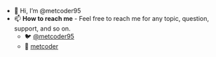 - 👋 Hi, I’m @metcoder95
- 📫 **How to reach me** - Feel free to reach me for any topic, question, support, and so on.
  - 🐦 [@metcoder95](https://twitter.com/metcoder95)
  - 📧 [metcoder](mailto:me@metcoder.dev)

<!---
metcoder95/metcoder95 is a ✨ special ✨ repository because its `README.md` (this file) appears on your GitHub profile.
You can click the Preview link to take a look at your changes.
--->
